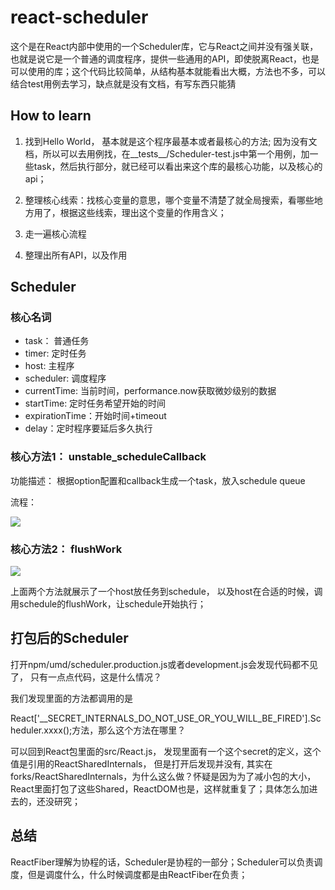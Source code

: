 # react-scheduler

这个是在React内部中使用的一个Scheduler库，它与React之间并没有强关联，也就是说它是一个普通的调度程序，提供一些通用的API，即使脱离React，也是可以使用的库；这个代码比较简单，从结构基本就能看出大概，方法也不多，可以结合test用例去学习，缺点就是没有文档，有写东西只能猜

## How to learn

1. 找到Hello World， 基本就是这个程序最基本或者最核心的方法; 因为没有文档，所以可以去用例找，在__tests__/Scheduler-test.js中第一个用例，加一些task，然后执行部分，就已经可以看出来这个库的最核心功能，以及核心的api；

2. 整理核心线索：找核心变量的意思，哪个变量不清楚了就全局搜索，看哪些地方用了，根据这些线索，理出这个变量的作用含义；

3. 走一遍核心流程

4. 整理出所有API，以及作用

## Scheduler

### 核心名词

* task： 普通任务
* timer:  定时任务
* host: 主程序
* scheduler: 调度程序
* currentTime: 当前时间，performance.now获取微妙级别的数据
* startTime: 定时任务希望开始的时间
* expirationTime：开始时间+timeout
* delay：定时程序要延后多久执行

### 核心方法1： unstable_scheduleCallback

功能描述： 根据option配置和callback生成一个task，放入schedule queue

流程：

![](https://img.alicdn.com/tfs/TB1mbr7tYj1gK0jSZFOXXc7GpXa-678-1092.jpg)

### 核心方法2： flushWork

![](https://img.alicdn.com/tfs/TB1YE64t7L0gK0jSZFxXXXWHVXa-684-624.jpg)

上面两个方法就展示了一个host放任务到schedule， 以及host在合适的时候，调用schedule的flushWork，让schedule开始执行；

## 打包后的Scheduler

打开npm/umd/scheduler.production.js或者development.js会发现代码都不见了， 只有一点点代码，这是什么情况？

我们发现里面的方法都调用的是

React['__SECRET_INTERNALS_DO_NOT_USE_OR_YOU_WILL_BE_FIRED'].Scheduler.xxxx();方法，那么这个方法在哪里？

可以回到React包里面的src/React.js， 发现里面有一个这个secret的定义，这个值是引用的ReactSharedInternals， 但是打开后发现并没有, 其实在forks/ReactSharedInternals，为什么这么做？怀疑是因为为了减小包的大小， React里面打包了这些Shared，ReactDOM也是，这样就重复了；具体怎么加进去的，还没研究；

## 总结

ReactFiber理解为协程的话，Scheduler是协程的一部分；Scheduler可以负责调度，但是调度什么，什么时候调度都是由ReactFiber在负责；




